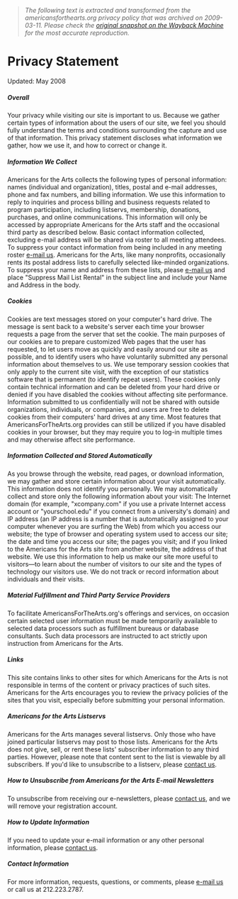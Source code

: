 > *The following text is extracted and transformed from the americansforthearts.org privacy policy that was archived on 2009-03-11. Please check the [original snapshot on the Wayback Machine](https://web.archive.org/web/20090311040704id_/http%3A//www.americansforthearts.org/privacy.asp) for the most accurate reproduction.*

# Privacy Statement

Updated: May 2008 

##### Overall

Your privacy while visiting our site is important to us. Because we gather certain types of information about the users of our site, we feel you should fully understand the terms and conditions surrounding the capture and use of that information. This privacy statement discloses what information we gather, how we use it, and how to correct or change it. 

##### Information We Collect

Americans for the Arts collects the following types of personal information: names (individual and organization), titles, postal and e-mail addresses, phone and fax numbers, and billing information. We use this information to reply to inquiries and process billing and business requests related to program participation, including listservs, membership, donations, purchases, and online communications. This information will only be accessed by appropriate Americans for the Arts staff and the occasional third party as described below. Basic contact information collected, excluding e-mail address will be shared via roster to all meeting attendees. To suppress your contact information from being included in any meeting roster [e-mail us](https://web.archive.org/staff_email.asp?u=updates&d=artsusa.org&n=Updates+Staff&t=Field+Services+and+Planning). Americans for the Arts, like many nonprofits, occasionally rents its postal address lists to carefully selected like-minded organizations. To suppress your name and address from these lists, please [e-mail us](https://web.archive.org/staff_email.asp?u=updates&d=artsusa.org&n=Updates+Staff&t=Field+Services+and+Planning) and place "Suppress Mail List Rental" in the subject line and include your Name and Address in the body. 

##### Cookies

Cookies are text messages stored on your computer's hard drive. The message is sent back to a website's server each time your browser requests a page from the server that set the cookie. The main purposes of our cookies are to prepare customized Web pages that the user has requested, to let users move as quickly and easily around our site as possible, and to identify users who have voluntarily submitted any personal information about themselves to us. We use temporary session cookies that only apply to the current site visit, with the exception of our statistics software that is permanent (to identify repeat users). These cookies only contain technical information and can be deleted from your hard drive or denied if you have disabled the cookies without affecting site performance. Information submitted to us confidentially will not be shared with outside organizations, individuals, or companies, and users are free to delete cookies from their computers' hard drives at any time. Most features that AmericansForTheArts.org provides can still be utilized if you have disabled cookies in your browser, but they may require you to log-in multiple times and may otherwise affect site performance. 

##### Information Collected and Stored Automatically

As you browse through the website, read pages, or download information, we may gather and store certain information about your visit automatically. This information does not identify you personally. We may automatically collect and store only the following information about your visit: The Internet domain (for example, "xcompany.com" if you use a private Internet access account or "yourschool.edu" if you connect from a university's domain) and IP address (an IP address is a number that is automatically assigned to your computer whenever you are surfing the Web) from which you access our website; the type of browser and operating system used to access our site; the date and time you access our site; the pages you visit; and if you linked to the Americans for the Arts site from another website, the address of that website. We use this information to help us make our site more useful to visitors—to learn about the number of visitors to our site and the types of technology our visitors use. We do not track or record information about individuals and their visits. 

##### Material Fulfillment and Third Party Service Providers

To facilitate AmericansForTheArts.org's offerings and services, on occasion certain selected user information must be made temporarily available to selected data processors such as fulfillment bureaus or database consultants. Such data processors are instructed to act strictly upon instruction from Americans for the Arts. 

##### Links

This site contains links to other sites for which Americans for the Arts is not responsible in terms of the content or privacy practices of such sites. Americans for the Arts encourages you to review the privacy policies of the sites that you visit, especially before submitting your personal information. 

##### Americans for the Arts Listservs

Americans for the Arts manages several listservs. Only those who have joined particular listservs may post to those lists. Americans for the Arts does not give, sell, or rent these lists' subscriber information to any third parties. However, please note that content sent to the list is viewable by all subscribers. If you'd like to unsubscribe to a listserv, please [contact us](https://web.archive.org/staff_email.asp?u=listserv&d=artsusa.org&n=Listserv+Staff&t=Field+Services+and+Planning). 

##### How to Unsubscribe from Americans for the Arts E-mail Newsletters

To unsubscribe from receiving our e-newsletters, please [contact us](https://web.archive.org/staff_email.asp?u=updates&d=artsusa.org&n=Updates+Staff&t=Field+Services+and+Planning), and we will remove your registration account. 

##### How to Update Information

If you need to update your e-mail information or any other personal information, please [contact us](https://web.archive.org/staff_email.asp?u=updates&d=artsusa.org&n=Updates+Staff&t=Field+Services+and+Planning). 

##### Contact Information

For more information, requests, questions, or comments, please [e-mail us](https://web.archive.org/staff_email.asp?u=webmaster&d=artsusa.org&n=General+Information+Staff&t=Web+and+Technology+Services) or call us at 212.223.2787. 
